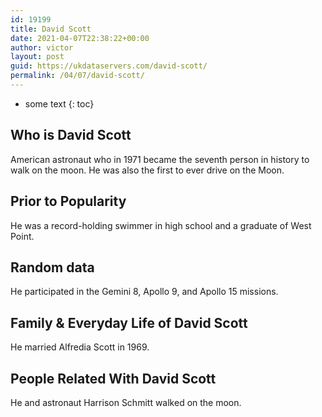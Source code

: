 ```yaml
---
id: 19199
title: David Scott
date: 2021-04-07T22:38:22+00:00
author: victor
layout: post
guid: https://ukdataservers.com/david-scott/
permalink: /04/07/david-scott/
---
```


* some text
{: toc}


## Who is David Scott



American astronaut who in 1971 became the seventh person in history to walk on the moon. He was also the first to ever drive on the Moon.

                
                
                
## Prior to Popularity



He was a record-holding swimmer in high school and a graduate of West Point.

                
                
                
## Random data



He participated in the Gemini 8, Apollo 9, and Apollo 15 missions.

                
                
                
## Family & Everyday Life of David Scott



He married Alfredia Scott in 1969.

                
                
                
## People Related With David Scott



He and astronaut Harrison Schmitt walked on the moon.

                
              
            
          
          
          